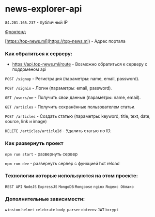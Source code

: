 # news-explorer-api

`84.201.165.237` - публичный IP


[Фронтенд](https://anrypwnz.github.io/news-explorer-frontend/) 

[https://top-news.ml](https://top-news.ml) - Адрес портала

### Как обратиться к серверу:

  - https://api.top-news.ml/route - Возможно обратиться к серверу с поддоменом api 

`POST /signup` - Регистрация (параметры: name, email, password).

`POST /signin` - Логин (параметры: email, password).

`GET /users/me` - Получить свои данные (параметры: name, email).

`GET /articles` - Получить сохранённые пользователем статьи.

`POST /articles` - Создать статью (параметры: keyword, title, text, date, source, link и image)

`DELETE /articles/articleId` - Удалить статью по ID.

### Как развернуть проект
`npm run start` - развернуть сервер

`npm run dev` - развернуть сервер с функцией hot reload

### Технологии которые используются на этом проекте:
`REST API`
`NodeJS`
`ExpressJS`
`MongoDB`
`Mongoose`
`nginx`
`Яндекс Облако`

### Дополнительные зависимости:

`winston` 
`helmet`
`celebrate`
`body-parser`
`doteenv`
`JWT`
`bcrypt`
